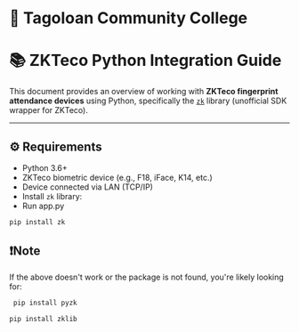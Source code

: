 # 🚀 Tagoloan Community College

# 📚 ZKTeco Python Integration Guide

This document provides an overview of working with **ZKTeco fingerprint attendance devices** using Python, specifically the [`zk`](https://pypi.org/project/zk/) library (unofficial SDK wrapper for ZKTeco).

---

## ⚙️ Requirements

- Python 3.6+
- ZKTeco biometric device (e.g., F18, iFace, K14, etc.)
- Device connected via LAN (TCP/IP)
- Install `zk` library:
- Run app.py

```bash
pip install zk 

```
## ❗Note

If the above doesn't work or the package is not found, you're likely looking for:

```bash
 pip install pyzk
```

```bashor 
pip install zklib